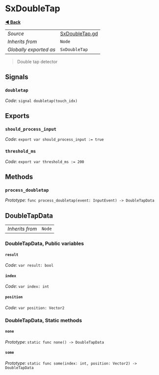 # SxDoubleTap

**[◀️ Back](../readme.md)**

|    |     |
|----|-----|
|*Source*|[SxDoubleTap.gd](../../../../nodes/input/SxDoubleTap/SxDoubleTap.gd)|
|*Inherits from*|`Node`|
|*Globally exported as*|`SxDoubleTap`|

> Double tap detector  
## Signals

### `doubletap`

*Code*: `signal doubletap(touch_idx)`

## Exports

### `should_process_input`

*Code*: `export var should_process_input := true`

### `threshold_ms`

*Code*: `export var threshold_ms := 200`

## Methods

### `process_doubletap`

*Prototype*: `func process_doubletap(event: InputEvent) -> DoubleTapData`

## DoubleTapData

|    |     |
|----|-----|
|*Inherits from*|`Node`|

### DoubleTapData, Public variables

#### `result`

*Code*: `var result: bool`

#### `index`

*Code*: `var index: int`

#### `position`

*Code*: `var position: Vector2`

### DoubleTapData, Static methods

#### `none`

*Prototype*: `static func none() -> DoubleTapData`

#### `some`

*Prototype*: `static func some(index: int, position: Vector2) -> DoubleTapData`

